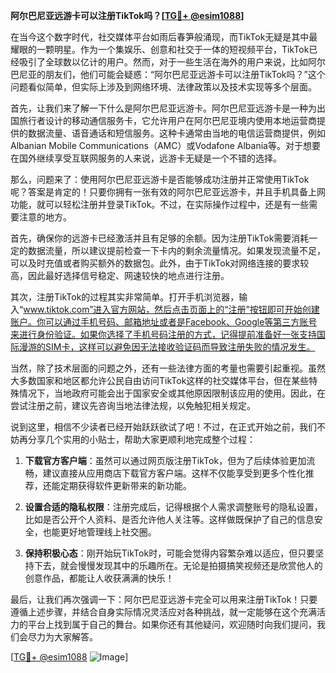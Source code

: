 **阿尔巴尼亚远游卡可以注册TikTok吗？[[TG💪+ @esim1088](https://t.me/s/esim1088)]**

在当今这个数字时代，社交媒体平台如雨后春笋般涌现，而TikTok无疑是其中最耀眼的一颗明星。作为一个集娱乐、创意和社交于一体的短视频平台，TikTok已经吸引了全球数以亿计的用户。然而，对于一些生活在海外的用户来说，比如阿尔巴尼亚的朋友们，他们可能会疑惑：“阿尔巴尼亚远游卡可以注册TikTok吗？”这个问题看似简单，但实际上涉及到网络环境、法律政策以及技术实现等多个层面。

首先，让我们来了解一下什么是阿尔巴尼亚远游卡。阿尔巴尼亚远游卡是一种为出国旅行者设计的移动通信服务卡，它允许用户在阿尔巴尼亚境内使用本地运营商提供的数据流量、语音通话和短信服务。这种卡通常由当地的电信运营商提供，例如Albanian Mobile Communications（AMC）或Vodafone Albania等。对于想要在国外继续享受互联网服务的人来说，远游卡无疑是一个不错的选择。

那么，问题来了：使用阿尔巴尼亚远游卡是否能够成功注册并正常使用TikTok呢？答案是肯定的！只要你拥有一张有效的阿尔巴尼亚远游卡，并且手机具备上网功能，就可以轻松注册并登录TikTok。不过，在实际操作过程中，还是有一些需要注意的地方。

首先，确保你的远游卡已经激活并且有足够的余额。因为注册TikTok需要消耗一定的数据流量，所以建议提前检查一下卡内的剩余流量情况。如果发现流量不足，可以及时充值或者购买额外的数据包。此外，由于TikTok对网络连接的要求较高，因此最好选择信号稳定、网速较快的地点进行注册。

其次，注册TikTok的过程其实非常简单。打开手机浏览器，输入“www.tiktok.com”进入官方网站，然后点击页面上的“注册”按钮即可开始创建账户。你可以通过手机号码、邮箱地址或者是Facebook、Google等第三方账号来进行身份验证。如果你选择了手机号码注册的方式，记得提前准备好一张支持国际漫游的SIM卡，这样可以避免因无法接收验证码而导致注册失败的情况发生。

当然，除了技术层面的问题之外，还有一些法律方面的考量也需要引起重视。虽然大多数国家和地区都允许公民自由访问TikTok这样的社交媒体平台，但在某些特殊情况下，当地政府可能会出于国家安全或其他原因限制该应用的使用。因此，在尝试注册之前，建议先咨询当地法律法规，以免触犯相关规定。

说到这里，相信不少读者已经开始跃跃欲试了吧！不过，在正式开始之前，我们不妨再分享几个实用的小贴士，帮助大家更顺利地完成整个过程：

1. **下载官方客户端**：虽然可以通过网页版注册TikTok，但为了后续体验更加流畅，建议直接从应用商店下载官方客户端。这样不仅能享受到更多个性化推荐，还能定期获得软件更新带来的新功能。

2. **设置合适的隐私权限**：注册完成后，记得根据个人需求调整账号的隐私设置，比如是否公开个人资料、是否允许他人关注等。这样做既保护了自己的信息安全，也能更好地管理线上社交圈。

3. **保持积极心态**：刚开始玩TikTok时，可能会觉得内容繁杂难以适应，但只要坚持下去，就会慢慢发现其中的乐趣所在。无论是拍摄搞笑视频还是欣赏他人的创意作品，都能让人收获满满的快乐！

最后，让我们再次强调一下：阿尔巴尼亚远游卡完全可以用来注册TikTok！只要遵循上述步骤，并结合自身实际情况灵活应对各种挑战，就一定能够在这个充满活力的平台上找到属于自己的舞台。如果你还有其他疑问，欢迎随时向我们提问，我们会尽力为大家解答。

[[TG💪+ @esim1088](https://t.me/s/esim1088) ![Image](https://i.postimg.cc/4NQfJmqS/Snipaste-2025-05-13-00-14-12.png)]